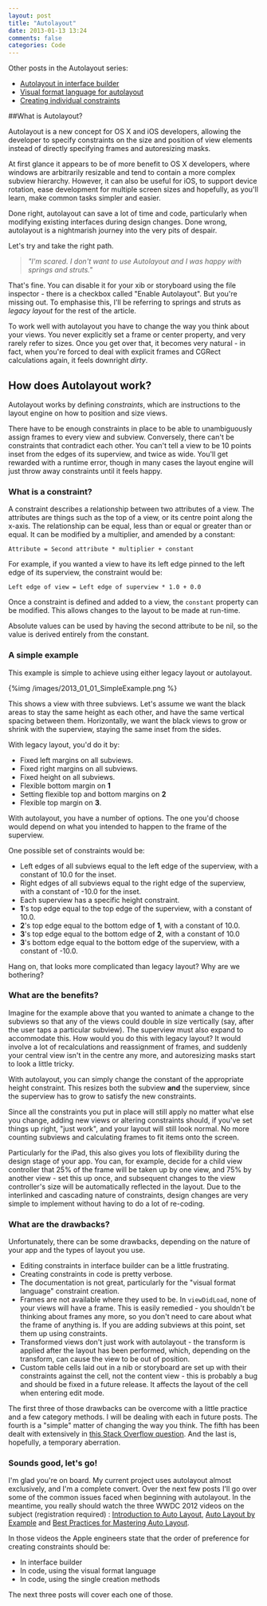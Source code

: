 ```yaml
---
layout: post
title: "Autolayout"
date: 2013-01-13 13:24
comments: false
categories: Code
---
```


Other posts in the Autolayout series:

- [Autolayout in interface builder](/blog/2014/03/10/autolayout-in-interface-builder-xcode-5-dot-1/)
- [Visual format language for autolayout](/blog/2013/01/31/visual-format-language-for-autolayout/)
- [Creating individual constraints](/blog/2013/02/20/creating-individual-layout-constraints/)

##What is Autolayout?

Autolayout is a new concept for OS X and iOS developers, allowing the developer to specify constraints on the size and position of view elements instead of directly specifying frames and autoresizing masks. 

At first glance it appears to be of more benefit to OS X developers, where windows are arbitrarily resizable and tend to contain a more complex subview hierarchy. However, it can also be useful for iOS, to support device rotation, ease development for multiple screen sizes and hopefully, as you'll learn, make common tasks simpler and easier.

Done right, autolayout can save a lot of time and code, particularly when modifying existing interfaces during design changes. Done wrong, autolayout is a nightmarish journey into the very pits of despair. 

Let's try and take the right path. 

<!--more-->

> _"I'm scared. I don't want to use Autolayout and I was happy with springs and struts."_

That's fine. You can disable it for your xib or storyboard using the file inspector - there is a checkbox called "Enable Autolayout". But you're missing out. To emphasise this, I'll be referring to springs and struts as _legacy layout_ for the rest of the article.

To work well with autolayout you have to change the way you think about your views. You never explicitly set a frame or center property, and very rarely refer to sizes. Once you get over that, it becomes very natural - in fact, when you're forced to deal with explicit frames and CGRect calculations again, it feels downright _dirty_. 

## How does Autolayout work?

Autolayout works by defining _constraints_, which are instructions to the layout engine on how to position and size views. 

There have to be enough constraints in place to be able to unambiguously assign frames to every view and subview. Conversely, there can't be constraints that contradict each other. You can't tell a view to be 10 points inset from the edges of its superview, and twice as wide. You'll get rewarded with a runtime error, though in many cases the layout engine will just throw away constraints until it feels happy.  

### What is a constraint?

A constraint describes a relationship between two attributes of a view. The attributes are things such as the top of a view, or its centre point along the x-axis. The relationship can be equal, less than or equal or greater than or equal. It can be modified by a multiplier, and amended by a constant:

    Attribute = Second attribute * multiplier + constant

For example, if you wanted a view to have its left edge pinned to the left edge of its superview, the constraint would be:

    Left edge of view = Left edge of superview * 1.0 + 0.0
    
Once a constraint is defined and added to a view, the `constant` property can be modified. This allows changes to the layout to be made at run-time.

Absolute values can be used by having the second attribute to be nil, so the value is derived entirely from the constant.

### A simple example

This example is simple to achieve using either legacy layout or autolayout. 

{%img /images/2013_01_01_SimpleExample.png %} 

This shows a view with three subviews. Let's assume we want the black areas to stay the same height as each other, and have the same vertical spacing between them. Horizontally, we want the black views to grow or shrink with the superview, staying the same inset from the sides. 

With legacy layout, you'd do it by:

* Fixed left margins on all subviews.
* Fixed right margins on all subviews.
* Fixed	height on all subviews. 
* Flexible bottom margin on **1** 
* Setting flexible top and bottom margins on **2** 
* Flexible top margin on **3**. 

With autolayout, you have a number of options. The one you'd choose would depend on what you intended to happen to the frame of the superview. 

One possible set of constraints would be:

* Left edges of all subviews equal to the left edge of the superview, with a constant of 10.0 for the inset.
* Right edges of all subviews equal to the right edge of the superview, with a constant of -10.0 for the inset.
* Each superview has a specific height constraint.
* **1**'s top edge equal to the top edge of the superview, with a constant of 10.0.
* **2**'s top edge equal to the bottom edge of **1**, with a constant of 10.0.
* **3**'s top edge equal to the bottom edge of **2**, with a constant of 10.0
* **3**'s bottom edge equal to the bottom edge of the superview, with a constant of -10.0.

Hang on, that looks more complicated than legacy layout? Why are we bothering? 

### What are the benefits?

Imagine for the example above that you wanted to animate a change to the subviews so that any of the views could double in size vertically (say, after the user taps a particular subview). The superview must also expand to accommodate this. How would you do this with legacy layout? It would involve a lot of recalculations and reassignment of frames, and suddenly your central view isn't in the centre any more, and autoresizing masks start to look a little tricky. 

With autolayout, you can simply change the constant of the appropriate height constraint. This resizes both the subview **and** the superview, since the superview has to grow to satisfy the new constraints.

Since all the constraints you put in place will still apply no matter what else you change, adding new views or altering constraints should, if you've set things up right, "just work", and your layout will still look normal. No more counting subviews and calculating frames to fit items onto the screen. 

Particularly for the iPad, this also gives you lots of flexibility during the design stage of your app. You can, for example, decide for a child view controller that 25% of the frame will be taken up by one view, and 75% by another view - set this up once, and subsequent changes to the view controller's size will be automatically reflected in the layout. Due to the interlinked and cascading nature of constraints, design changes are very simple to implement without having to do a lot of re-coding. 

### What are the drawbacks?

Unfortunately, there can be some drawbacks, depending on the nature of your app and the types of layout you use.

* Editing constraints in interface builder can be a little frustrating.
* Creating constraints in code is pretty verbose.
* The documentation is not great, particularly for the "visual format language" constraint creation.
* Frames are not available where they used to be. In `viewDidLoad`, none of your views will have a frame. This is easily remedied - you shouldn't be thinking about frames any more, so you don't need to care about what the frame of anything is. If you are adding subviews at this point, set them up using constraints.
* Transformed views don't just work with autolayout - the transform is applied after the layout has been performed, which, depending on the transform, can cause the view to be out of position.
* Custom table cells laid out in a nib or storyboard are set up with their constraints against the cell, not the content view - this is probably a bug and should be fixed in a future release. It affects the layout of the cell when entering edit mode. 

The first three of those drawbacks can be overcome with a little practice and a few category methods. I will be dealing with each in future posts. The fourth is a "simple" matter of changing the way you think. The fifth has been dealt with extensively in [this Stack Overflow question](http://stackoverflow.com/q/12943107/852828). And the last is, hopefully, a temporary aberration. 

### Sounds good, let's go!

I'm glad you're on board. My current project uses autolayout almost exclusively, and I'm a complete convert. Over the next few posts I'll go over some of the common issues faced when beginning with autolayout. In the meantime, you really should watch the three WWDC 2012 videos on the subject (registration required) : [Introduction to Auto Layout](https://developer.apple.com/videos/wwdc/2012/?include=202#202), [Auto Layout by Example](https://developer.apple.com/videos/wwdc/2012/?include=232#232) and [Best Practices for Mastering Auto Layout](https://developer.apple.com/videos/wwdc/2012/?include=228#228). 

In those videos the Apple engineers state that the order of preference for creating constraints should be: 

- In interface builder
- In code, using the visual format language
- In code, using the single creation methods

The next three posts will cover each one of those. 
